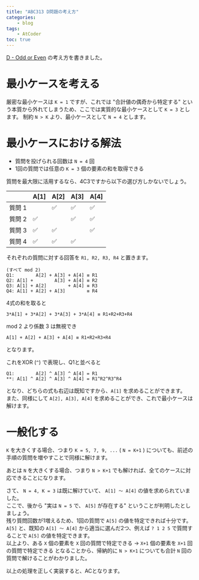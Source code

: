 ```yaml
---
title: "ABC313 D問題の考え方"
categories:
    - blog
tags:
    - AtCoder
toc: true
---
```


[D - Odd or Even](https://atcoder.jp/contests/abc313/tasks/abc313_d) の考え方を書きました。

# 最小ケースを考える

厳密な最小ケースは `K = 1` ですが、これでは "合計値の偶奇から特定する" という本質から外れてしまうため、ここでは実質的な最小ケースとして `K = 3` とします。
制約 `N > K` より、最小ケースとして `N = 4` とします。


# 最小ケースにおける解法

* 質問を投げられる回数は `N = 4` 回
* 1回の質問では任意の `K = 3` 個の要素の和を取得できる

質問を最大限に活用するなら、4C3ですから以下の選び方しかないでしょう。

||A[1]|A[2]|A[3]|A[4]|
|-|-|-|-|-|
|質問 1||✅|✅|✅|
|質問 2|✅||✅|✅|
|質問 3|✅|✅||✅|
|質問 4|✅|✅|✅||

それぞれの質問に対する回答を `R1, R2, R3, R4` と置きます。

```
(すべて mod 2)
Q1:        A[2] + A[3] + A[4] ≡ R1
Q2: A[1] +        A[3] + A[4] ≡ R2
Q3: A[1] + A[2]        + A[4] ≡ R3
Q4: A[1] + A[2] + A[3]        ≡ R4
```

4式の和を取ると
```
3*A[1] + 3*A[2] + 3*A[3] + 3*A[4] ≡ R1+R2+R3+R4
```

mod 2 より係数 3 は無視でき
```
A[1] + A[2] + A[3] + A[4] ≡ R1+R2+R3+R4
```
となります。

これをXOR (`^`) で表現し、Q1と並べると
```
Q1:        A[2] ^ A[3] ^ A[4] = R1
**: A[1] ^ A[2] ^ A[3] ^ A[4] = R1^R2^R3^R4
```
となり、どちらの式も右辺は既知ですから、`A[1]` を求めることができます。  
また、同様にして `A[2], A[3], A[4]` を求めることができ、これで最小ケースは解けます。

# 一般化する

`K` を大きくする場合、つまり `K = 5, 7, 9, ...` ( `N = K+1` ) についても、前述の手順の質問を増やすことで同様に解けます。

あとは `N` を大きくする場合、つまり `N > K+1` でも解ければ、全てのケースに対応できることになります。

さて、 `N = 4, K = 3` は既に解けていて、 `A[1] ～ A[4]` の値を求められていました。  
ここで、後から "実は `N = 5` で、 `A[5]` が存在する" ということが判明したとしましょう。  
残り質問回数が1増えるため、1回の質問で `A[5]` の値を特定できれば十分です。  
`A[5]` と、既知の `A[1] ～ A[4]` から適当に選んだ2つ、例えば `? 1 2 5` で質問することで `A[5]` の値を特定できます。  
以上より、ある `X` 個の要素を `X` 回の質問で特定できる → `X+1` 個の要素を `X+1` 回の質問で特定できる となることから、帰納的に `N > K+1` についても合計 `N` 回の質問で解けることがわかりました。

以上の処理を正しく実装すると、ACとなります。
